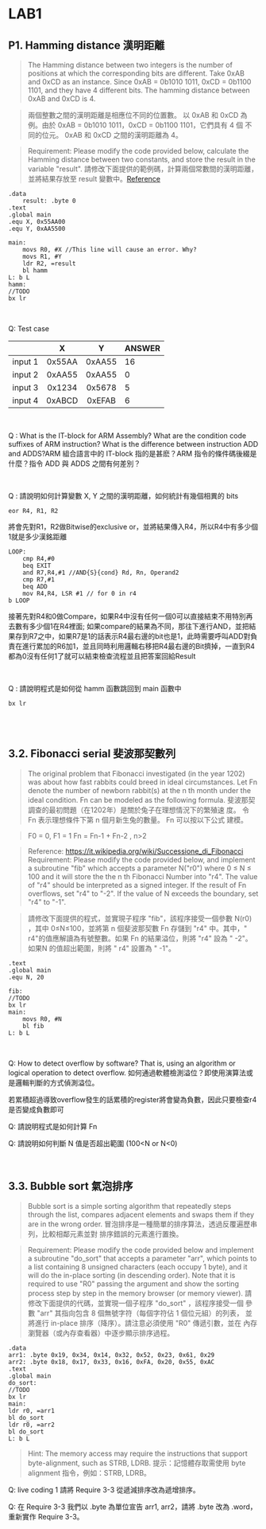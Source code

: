 # LAB1

## P1. Hamming distance 漢明距離

>The Hamming distance between two integers is the number of positions
at which the corresponding bits are different. Take 0xAB and 0xCD as
an instance. Since 0xAB = 0b1010 1011, 0xCD = 0b1100 1101, and
they have 4 different bits. The hamming distance between 0xAB and
0xCD is 4. 

>兩個整數之間的漢明距離是相應位不同的位置數。 以 0xAB 和 0xCD 為
例。由於 0xAB = 0b1010 1011，0xCD = 0b1100 1101，它們具有 4 個
不同的位元。 0xAB 和 0xCD 之間的漢明距離為 4。

> Requirement: Please modify the code provided below, calculate the
Hamming distance between two constants, and store the result in the
variable "result".
請修改下面提供的範例碼，計算兩個常數間的漢明距離，並將結果存放至
result 變數中。[Reference](https://en.wikipedia.org/wiki/Hamming_distance#Algorithm_example)


```assembly
.data
    result: .byte 0
.text
.global main
.equ X, 0x55AA00
.equ Y, 0xAA5500

main:
    movs R0, #X //This line will cause an error. Why?
    movs R1, #Y
    ldr R2, =result
    bl hamm
L: b L
hamm:
//TODO
bx lr
```

<br>

Q: Test case


|         |   X    |   Y    | ANSWER |
| ------- |:------:|:------:|:------ |
| input 1 | 0x55AA | 0xAA55 | 16     |
| input 2 | 0xAA55 | 0xAA55 | 0      |
| input 3 | 0x1234 | 0x5678 | 5      |
| input 4 | 0xABCD | 0xEFAB | 6      |

<br>

Q :  What is the IT-block for ARM Assembly? What
are the condition code suffixes of ARM instruction? What is the difference between instruction ADD and ADDS?ARM 組合語言中的 IT-block 指的是甚麽？ARM 指令的條件碼後綴是什麼？指令 ADD 與 ADDS 之間有何差別？

<br>

Q : 請說明如何計算變數 X, Y 之間的漢明距離，如何統計有幾個相異的 bits

```assembly
eor R4, R1, R2
```
將會先對R1，R2做Bitwise的exclusive or，並將結果傳入R4，所以R4中有多少個1就是多少漢銘距離

```assembly
LOOP:
    cmp R4,#0
    beq EXIT
    and R7,R4,#1 //AND{S}{cond} Rd, Rn, Operand2
    cmp R7,#1
    beq ADD
    mov R4,R4, LSR #1 // for 0 in r4
b LOOP
```
接著先對R4和0做Compare，如果R4中沒有任何一個0可以直接結束不用特別再去數有多少個1在R4裡面; 如果compare的結果為不同，那往下進行AND，並把結果存到R7之中，如果R7是1的話表示R4最右邊的bit也是1，此時需要呼叫ADD對負責在進行累加的R6加1，並且同時利用邏輯右移把R4最右邊的Bit擠掉，一直到R4都為0沒有任何1了就可以結束檢查流程並且把答案回給Result

<br>

Q : 請說明程式是如何從 hamm 函數跳回到 main 函數中

```assembly
bx lr
```

<br>

<br>


## 3.2. Fibonacci serial 斐波那契數列

>The original problem that Fibonacci investigated (in the year 1202) was about how fast rabbits could breed in ideal circumstances. Let Fn denote the number of newborn rabbit(s) at the n th month under the ideal condition. Fn can be modeled as the following formula.
斐波那契調查的最初問題（在1202年）是關於兔子在理想情況下的繁殖速
度。 令 Fn 表示理想條件下第 n 個月新生兔的數量。 Fn 可以按以下公式
建模。

>F0 = 0, F1 = 1
Fn = Fn-1 + Fn-2 , n>2

>Reference: https://it.wikipedia.org/wiki/Successione_di_Fibonacci
Requirement: Please modify the code provided below, and implement a
subroutine "fib" which accepts a parameter N("r0") where 0 ≤ N ≤ 100
and it will store the the n
th Fibonacci Number into "r4". The value of "r4"
should be interpreted as a signed integer. If the result of Fn overflows,
set "r4" to "-2". If the value of N exceeds the boundary, set "r4" to "-1".

>請修改下面提供的程式，並實現子程序 "fib"，該程序接受一個參數 N(r0)
，其中 0≤N≤100，並將第 n 個斐波那契數 Fn 存儲到 "r4" 中。其中，" r4"的值應解讀為有號整數。如果 Fn 的結果溢位，則將 "r4" 設為 " -2"。 如果N 的值超出範圍，則將 " r4" 設置為 " -1"。

```assembly
.text
.global main
.equ N, 20

fib:
//TODO
bx lr
main:
    movs R0, #N
    bl fib
L: b L
```

<br>

Q: How to detect overflow by software? That is,
using an algorithm or logical operation to detect overflow.
如何通過軟體檢測溢位？即使用演算法或是邏輯判斷的方式偵測溢位。

若累積超過導致overflow發生的話累積的register將會變為負數，因此只要檢查r4是否變成負數即可

Q: 請說明程式是如何計算 Fn

Q: 請說明如何判斷 N 值是否超出範圍 (100<N or N<0)

<br>

## 3.3. Bubble sort 氣泡排序
>Bubble sort is a simple sorting algorithm that repeatedly steps through the list, compares adjacent elements and swaps them if they are in the
wrong order.
冒泡排序是一種簡單的排序算法，透過反覆遍歷串列，比較相鄰元素並對
排序錯誤的元素進行置換。

>Requirement: Please modify the code provided below and implement a subroutine "do_sort" that accepts a parameter "arr", which points to a list containing 8 unsigned characters (each occupy 1 byte), and it will do the
in-place sorting (in descending order). Note that it is required to use "R0" passing the argument and show the sorting process step by step in the
memory browser (or memory viewer).
請修改下面提供的代碼，並實現一個子程序 "do_sort" ，該程序接受一個
參數 "arr" 其指向包含 8 個無號字符（每個字符佔 1 個位元組）的列表，
並將進行 in-place 排序（降序）。請注意必須使用 "R0" 傳遞引數，並在
內存瀏覽器（或內存查看器）中逐步顯示排序過程。

```assembly
.data
arr1: .byte 0x19, 0x34, 0x14, 0x32, 0x52, 0x23, 0x61, 0x29
arr2: .byte 0x18, 0x17, 0x33, 0x16, 0xFA, 0x20, 0x55, 0xAC
.text
.global main
do_sort:
//TODO
bx lr
main:
ldr r0, =arr1
bl do_sort
ldr r0, =arr2
bl do_sort
L: b L
```

>Hint: The memory access may require the instructions that support
byte-alignment, such as STRB, LDRB.
提示：記憶體存取需使用 byte alignment 指令，例如：STRB, LDRB。

Q: live coding 1 請將 Require 3-3 從遞減排序改為遞增排序。

Q: 在 Require 3-3 我們以 .byte 為單位宣告 arr1, arr2，請將 .byte 改為 .word，重新實作 Require 3-3。
